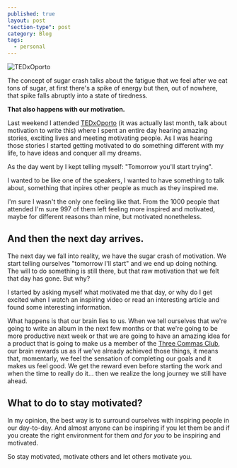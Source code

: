 ```yaml
---
published: true
layout: post
"section-type": post
category: Blog
tags: 
  - personal
---
```

![TEDxOporto](https://lh3.googleusercontent.com/1M3m5bJX_cKveN1QPHEWJ8pDwkJQGr18LpOGrBDLtYb6nsVgRHzxAL1-a_gC0zrpOtQf4LAYy1g8qGFMdIJLXK9JfcJEJ3ywaUoBiexUGAR_C9ta7000GgO2Sslw3ETWyQdFPFzm1exT41T34UBCFmCNfHsXRwPhiiqxOjauM3JRehLoPYCT240EFIuExl0pCo7hZHItjZ4ox_9_1gTSrUMaXdpDZvxS93OGbNawJ6TBgHpi6P_ui5b8eIguOUMokL8Z9lKKxYXyyKT0iszNzGlnNSxLMBxcUaAnGeKLQ4lZZNZKLZ-zR1nuhrEZ_vLmFrKU354XYlHlYAL0UTklF8qpfT_hR0IW6qOGwN82XE6aVXgx_NKHPFrxHR058FyVeGGtYVBR81trfG4AirTt5OW3S1ZeLFmNSAiVAPU8O_5bY_IPQXSJXTTajua2gRh8FAD2z2bENQ6OwwyenAnz4frnHvQsluUJJzsKflFK6TbdgY0U0I9pQF8z3_pRpYZ2yE2tSoiaBPwou8EFm7XA4esRBA_m_BDZOZvRZLxulbift46ttLv0p8hTXZfD-rnQGv2a_5aAl4myKzSOKZ2ptXKYv8Hsz1kp=w1177-h662-no)

The concept of sugar crash talks about the fatigue that we feel after we eat tons of sugar, at first there's a spike of energy but then, out of nowhere, that spike falls abruptly into a state of tiredness.

**That also happens with our motivation.**

Last weekend I attended [TEDxOporto](tedxoporto.com/2016/ "TEDxOporto Website") (it was actually last month, talk about motivation to write this) where I spent an entire day hearing amazing stories, exciting lives and meeting motivating people.
As I was hearing those stories I started getting motivated to do something different with my life, to have ideas and conquer all my dreams.

As the day went by I kept telling myself: "Tomorrow you'll start trying".

I wanted to be like one of the speakers, I wanted to have something to talk about, something that inpires other people as much as they inspired me.

I'm sure I wasn't the only one feeling like that. From the 1000 people that attended I'm sure 997 of them left feeling more inspired and motivated, maybe for different reasons than mine, but motivated nonetheless.

## And then the next day arrives.

The next day we fall into reality, we have the sugar crash of motivation. We start telling ourselves "tomorrow I'll start" and we end up doing nothing. The will to do something is still there, but that raw motivation that we felt that day has gone. But why?

I started by asking myself what motivated me that day, or why do I get excited when I watch an inspiring video or read an interesting article and found some interesting information.

What happens is that our brain lies to us. When we tell ourselves that we're going to write an album in the next few months or that we're going to be more productive next week or that we are going to have an amazing idea for a product that is going to make us a member of the [Three Commas Club](http://svdictionary.com/words/three-commas-club), our brain rewards us as if we've already achieved those things, it means that, momentarly, we feel the sensation of completing our goals and it makes us feel good. We get the reward even before starting the work and when the time to really do it... then we realize the long journey we still have ahead.

## What to do to stay motivated?

In my opinion, the best way is to surround ourselves with inspiring people in our day-to-day. And almost anyone can be inspiring if you let them be and if you create the right environment for them _and for you_ to be inspiring and motivated. 

So stay motivated, motivate others and let others motivate you.
